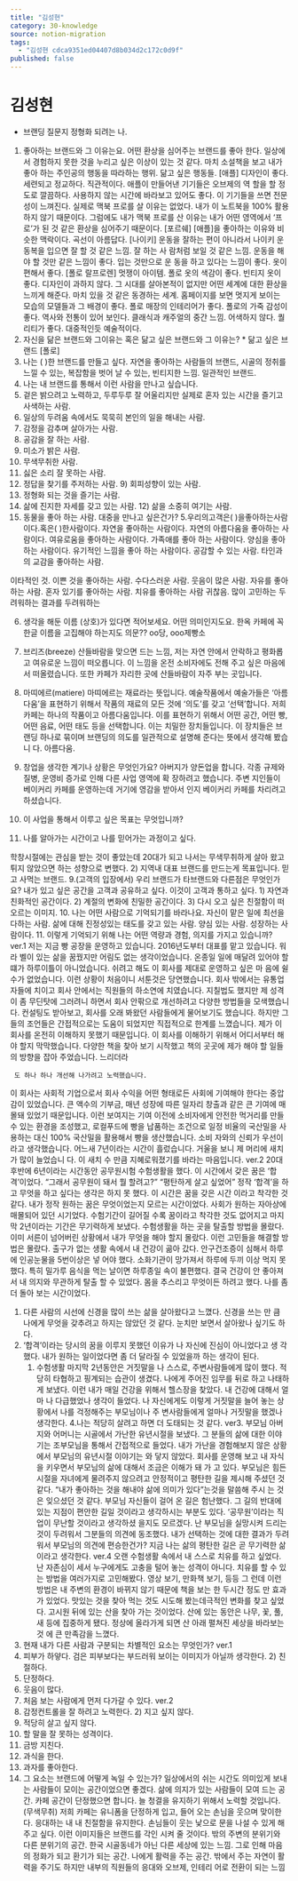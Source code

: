 ```yaml
---
title: "김성현"
category: 30-knowledge
source: notion-migration
tags:
  - "김성현 cdca9351ed04407d8b034d2c172c0d9f"
published: false
---
```


# 김성현

* 브랜딩 질문지
  정형화 되려는 나.

1. 좋아하는 브랜드와 그 이유는요.
   어떤 환상을 심어주는 브랜드를 좋아 한다.
   일상에서 경험하지 못한 것을 누리고 싶은 이상이 있는 것 같다.
   마치 소설책을 보고 내가 좋아 하는 주인공의 행동을 따라하는 행위. 닮고 싶은 행동들.
   [애플]
   디자인이 좋다. 세련되고 정교하다. 직관적이다. 애플이 만들어낸 기기들은 오브제의 역 할을 할 정도로 깔끔하다. 사용하지 않는 시간에 바라보고 있어도 좋다.
   이 기기들을 쓰면 전문성이 느껴진다. 실제로 맥북 프로를 살 이유는 없었다. 내가 이 노트북을 100% 활용하지 않기 때문이다. 그럼에도 내가 맥북 프로를 산 이유는 내가 어떤 영역에서 ‘프로’가 된 것 같은 환상을 심어주기 때문이다.
   [포르쉐]
   [애플]을 좋아하는 이유와 비슷한 맥락이다. 곡선이 아름답다. [나이키]
   운동을 잘하는 편이 아니라서 나이키 운동복을 입으면 잘 할 것 같은 느낌. 잘 하는 사 람처럼 보일 것 같은 느낌. 운동을 해야 할 것만 같은 느낌이 좋다. 입는 것만으로 운 동을 하고 있다는 느낌이 좋다. 옷이 편해서 좋다.
   [폴로 랄프로렌]
   멋쟁이 아이템. 폴로 옷의 색감이 좋다. 빈티지 옷이 좋다. 디자인이 과하지 않다.
   그 시대를 살아본적이 없지만 어떤 세계에 대한 환상을 느끼게 해준다.
   마치 있을 것 같은 동경하는 세계. 홈페이지를 보면 멋지게 보이는 모습의 모델들과 그 배경이 좋다. 폴로 매장의 인테리어가 좋다. 폴로의 가죽 감성이 좋다. 역사와 전통이 있어 보인다. 클래식과 캐주얼의 중간 느낌. 어색하지 않다. 퀄리티가 좋다. 대중적인듯 예술적이다.
2. 자신을 닮은 브랜드와 그이유는 혹은 닮고 싶은 브랜드와 그 이유는? \* 닮고 싶은 브랜드 [폴로]
3. 나는 ( )한 브랜드를 만들고 싶다.
   자연을 좋아하는 사람들의 브랜드, 시골의 정취를 느낄 수 있는, 복잡함을 벗어 날 수 있는, 빈티지한 느낌. 일관적인 브랜드.
4. 나는 내 브랜드를 통해서 이런 사람을 만나고 싶습니다.
5. 겉은 밝으려고 노력하고, 두루두루 잘 어울리지만 실제로 혼자 있는 시간을 즐기고 사색하는 사람.
6. 일상의 두려움 속에서도 묵묵히 본인의 일을 해내는 사람.
7. 감정을 감추며 살아가는 사람.
8. 공감을 잘 하는 사람.
9. 미소가 밝은 사람.
10. 무색무취한 사람.
11. 싫은 소리 잘 못하는 사람.
12. 정답을 찾기를 주저하는 사람. 9) 회피성향이 있는 사람.
13. 정형화 되는 것을 즐기는 사람.
14. 삶에 진지한 자세를 갖고 있는 사람. 12) 삶을 소중히 여기는 사람.
15. 동물을 좋아 하는 사람.
    대중을 만나고 싶은건가?
    5.우리의고객은( )을좋아하는사람이다.혹은( )한사람이다.
    자연을 좋아하는 사람이다.
    자연의 아름다움을 좋아하는 사람이다. 여유로움을 좋아하는 사람이다. 가족애를 좋아 하는 사람이다.
    양심을 좋아하는 사람이다.
    유기적인 느낌을 좋아 하는 사람이다. 공감할 수 있는 사람.
    타인과의 교감을 좋아하는 사람.

이타적인 것.
이쁜 것을 좋아하는 사람. 수다스러운 사람.
웃음이 많은 사람.
자유를 좋아하는 사람.
혼자 있기를 좋아하는 사람. 치유를 좋아하는 사람 귀찮음.
많이 고민하는 두려워하는 결과를 두려워하는

6. 생각을 해둔 이름 (상호)가 있다면 적어보세요. 어떤 의미인지도요.
   한옥 카페에 꼭 한글 이름을 고집해야 하는지도 의문?? oo당, ooo제빵소

7. 브리즈(breeze)
   산들바람을 맞으면 드는 느낌, 저는 자연 안에서 안락하고 평화롭고 여유로운 느낌이 떠오릅니다. 이 느낌을 온전 소비자에도 전해 주고 싶은 마음에서 떠올렸습니다. 또한 카페가 자리한 곳에 산들바람이 자주 부는 곳입니다.

8. 마띠에르(matiere)
   마띠에르는 재료라는 뜻입니다. 예술작품에서 예술가들은 ‘아름다움’을 표현하기 위해서 작품의 재료의 모든 것에 ‘의도’를 갖고 ‘선택’합니다.
   저희 카페는 하나의 작품이고 아름다움입니다. 이를 표현하기 위해서 어떤 공간, 어떤 빵, 어떤 음료, 어떤 태도 등을 선택합니다. 이는 치밀한 장치들입니다. 이 장치들은 브 랜딩 하나로 묶이며 브랜딩의 의도를 일관적으로 설명해 준다는 뜻에서 생각해 봤습니 다. 아름다움.

9. 창업을 생각한 계기나 상황은 무엇인가요?
   아버지가 양돈업을 합니다. 각종 규제와 질병, 운영비 증가로 인해 다른 사업 영역에 확 장하려고 했습니다. 주변 지인들이 베이커리 카페를 운영하는데 거기에 영감을 받아서 인지 베이커리 카페를 차리려고 하셨습니다.

10. 이 사업을 통해서 이루고 싶은 목표는 무엇입니까?

11. 나를 알아가는 시간이고 나를 믿어가는 과정이고 싶다.

학창시절에는 관심을 받는 것이 좋았는데 20대가 되고 나서는 무색무취하게 살아 왔고 튀지 않았으면 하는 성향으로 변했다.
2) 지역내 대표 브랜드를 만드는게 목표입니다. 믿고 사먹는 브랜드.
9.(고객의 입장에서) 우리 브랜드가 타브랜드와 다른점은 무엇인가요?
내가 있고 싶은 공간을 고객과 공유하고 싶다. 이것이 고객과 통하고 싶다. 1) 자연과 친화적인 공간이다.
2) 계절의 변화에 친밀한 공간이다.
3) 다시 오고 싶은 친절함이 떠오르는 이미지.
10\. 나는 어떤 사람으로 기억되기를 바라나요.
자신이 맡은 일에 최선을 다하는 사람. 삶에 대해 진정성있는 태도를 갖고 있는 사람. 양심 있는 사람. 성장하는 사람이다.
11\. 이렇게 기억되기 위해 나는 어떤 역량과 경험, 의지를 가지고 있습니까?
ver.1
저는 지금 빵 공장을 운영하고 있습니다. 2016년도부터 대표를 맡고 있습니다. 워라 벨이 있는 삶을 꿈꿨지만 어림도 없는 생각이었습니다. 온종일 일에 매달려 있어야 할 떄가 하루이틀이 아니었습니다. 쉬려고 해도 이 회사를 제대로 운영하고 싶은 마 음에 쉴 수가 없었습니다. 이런 상황이 처음이니 서툰것은 당연했습니다.
회사 밖에서는 유통업자들에 치이고 회사 안에서는 직원들의 하소연에 치였습니다. 지칠법도 했지만 제 성격이 좀 무딘탓에 그러려니 하면서 회사 안팎으로 개선하려고 다양한 방법들을 모색했습니다.
컨설팅도 받아보고, 회사를 오래 봐왔던 사람들에게 물어보기도 했습니다. 하지만 그 들의 조언들은 간접적으로는 도움이 되었지만 직접적으로 한계를 느꼈습니다. 제가 이 회사를 온전히 이해하지 못했기 때문입니다.
이 회사를 이해하기 위해서 어디서부터 해야 할지 막막했습니다. 다양한 책을 찾아 보기 시작했고 책의 곳곳에 제가 해야 할 일들의 방향을 잡아 주었습니다. 느리더라

```
 도 하나 하나 개선해 나가려고 노력했습니다.

```

이 회사는 사회적 기업으로서 회사 수익을 어떤 형태로든 사회에 기여해야 한다는 중압감이 있었습니다. 큰 액수의 기부금, 매년 성장에 따른 일자리 창출과 같은 큰 기여에 매몰돼 있었기 때문입니다. 이런 보여지는 기여 이전에 소비자에게 안전한 먹거리를 만들 수 있는 환경을 조성했고, 로컬푸드에 빵을 납품하는 조건으로 일정 비율의 국산밀을 사용하는 대신 100% 국산밀을 활용해서 빵을 생산했습니다. 소비 자와의 신뢰가 우선이라고 생각했습니다.
어느새 7년이라는 시간이 흘렀습니다. 거울을 보니 제 머리에 새치가 많이 늘었습니 다. 이 새치 수 만큼 지혜로워졌기를 바라는 마음입니다.
ver.2
20대 후반에 6년이라는 시간동안 공무원시험 수험생활을 했다. 이 시간에서 갖은 꿈은 ‘합격’이었다. “그래서 공무원이 돼서 뭘 할려고?” “평탄하게 살고 싶었어” 정작 ‘합격’을 하고 무엇을 하고 싶다는 생각은 하지 못 했다. 이 시간은 꿈을 갖은 시간 이라고 착각한 것 같다.
내가 정작 원하는 꿈은 무엇이었는지 모르는 시간이었다. 사회가 원하는 자아상에 매몰되어 있던 시기었다. 수험기간이 길어질 수록 꿈이라고 착각한 것도 없어지고 마지막 2년이라는 기간은 무기력하게 보냈다.
수험생활을 하는 곳을 탈출할 방법을 몰랐다. 이미 서른이 넘어버린 상황에서 내가 무엇을 해야 할지 몰랐다. 이런 고민들을 해결할 방법은 몰랐다. 출구가 없는 생활 속에서 내 건강이 곪아 갔다. 안구건조증이 심해서 하루에 인공눈물을 5번이상은 넣 어야 했다. 소화기관이 망가져서 하루에 두끼 이상 먹지 못했다. 특히 밀가루 음식을 먹는 날이면 하루종일 속이 불편했다.
결국 건강이 안 좋아져서 내 의지와 무관하게 탈출 할 수 있었다.
몸을 추스리고 무엇이든 하려고 했다. 나를 좀 더 돌아 보는 시간이었다.

1. 다른 사람의 시선에 신경을 많이 쓰는 삶을 살아왔다고 느꼈다. 신경을 쓰는 만 큼 나에게 무엇을 갖추려고 하지는 않았던 것 같다. 눈치만 보면서 살아왔나 싶기도 하다.
2. ‘합격’이라는 당시의 꿈을 이루지 못했던 이유가 나 자신에 진심이 아니었다고 생 각했다. 내가 원하는 일이었다면 좀 더 달라질 수 있었을까 하는 생각이 된다.
   1. 수험생활 마지막 2년동안은 거짓말을 나 스스로, 주변사람들에게 많이 했다.
      적당히 타협하고 핑계되는 습관이 생겼다. 나에게 주어진 임무를 뒤로 하고 나태하 게 보냈다. 이런 내가 매일 건강을 위해서 헬스장을 찾았다. 내 건강에 대해서 얼마 나 다급했었나 생각이 들었다.
      나 자신에게도 이렇게 거짓말을 늘어 놓는 상황에서 나를 걱정해주는 부모님이나 주 변사람들에게 얼마나 거짓말을 했겠나 생각한다.
      4.나는 적당히 살려고 하면 더 도태되는 것 같다.
      ver3. 부모님
      아버지와 어머니는 시골에서 가난한 유년시절을 보냈다. 그 분들의 삶에 대한 이야 기는 조부모님을 통해서 간접적으로 들었다. 내가 가난을 경험해보지 않은 상황에서 부모님의 유년시절 이야기는 와 닿지 않았다.
      회사를 운영해 보고 내 자식을 키우면서 부모님의 삶에 대해서 조금은 이해가 돼 가 고 있다.
      부모님은 힘든 시절을 자녀에게 물려주지 않으려고 안정적이고 평탄한 길을 제시해 주셨던 것 같다. “내가 좋아하는 것을 해내야 삶에 의미가 있다”는것을 말씀해 주시 는 것은 잊으셨던 것 같다.
      부모님 자신들이 걸어 온 길은 험난했다. 그 길의 반대에 있는 지점이 편안한 길일 것이라고 생각하시는 부분도 있다. ‘공무원’이라는 직업이 무난할 것이라고 생각하셨 을지도 모르겠다.
      난 부모님을 실망시켜 드리는 것이 두려워서 그분들의 의견에 동조했다.
      내가 선택하는 것에 대한 결과가 두려워서 부모님의 의견에 편승한건가?
      지금 나는 삶의 평탄한 길은 곧 무기력한 삶이라고 생각한다.
      ver.4
      오랜 수험생활 속에서 내 스스로 치유를 하고 싶었다. 난 자존심이 세서 누구에게도 고충을 털어 놓는 성격이 아니다.
      치유를 할 수 있는 방법을 여러가지로 고민해봤다. 영상 보기, 만화책 보기, 등등 그 런데 이런 방법은 내 주변의 환경이 바뀌지 않기 때문에 책을 보는 한 두시간 정도 만 효과가 있었다. 맛있는 것을 찾아 먹는 것도 시도해 봤는데극적인 변화를 찾고 싶었다. 고시원 뒤에 있는 산을 찾아 가는 것이었다. 산에 있는 동안은 나무, 꽃, 풀, 새 등에 집중하게 됐다. 정상에 올라가게 되면 산 아래 펼쳐진 세상을 바라보는 것 에 큰 만족감을 느꼈다.
3. 현재 내가 다른 사람과 구분되는 차별적인 요소는 무엇인가?
   ver.1
4. 피부가 하얗다. 검은 피부보다는 부드러워 보이는 이미지가 아닐까 생각한다. 2) 친절하다.
5. 단정하다.
6. 웃음이 많다.
7. 처음 보는 사람에게 먼저 다가갈 수 있다.
   ver.2
8. 감정컨트롤을 잘 하려고 노력한다. 2) 지고 싶지 않다.
9. 적당히 살고 싶지 않다.
10. 할 말을 잘 못하는 성격이다.
11. 금방 지친다.
12. 과식을 한다.
13. 과자를 좋아한다.
14. 그 요소는 브랜드에 어떻게 녹일 수 있는가?
    일상에서의 쉬는 시간도 의미있게 보내는 사람들이 모이는 공간이었으면 좋겠다. 삶에 의지가 있는 사람들이 모여 드는 공간.
    카페 공간이 단정했으면 합니다.
    늘 청결을 유지하기 위해서 노력할 것입니다.(무색무취)
    저희 카페는 유니폼을 단정하게 입고, 들어 오는 손님을 웃으며 맞이한다. 응대하는 내 내 친절함을 유지한다. 손님들이 웃는 낯으로 문을 나설 수 있게 해주고 싶다.
    이런 이미지들은 브랜드를 각인 시켜 줄 것이다.
    밖의 주변의 분위기와 다른 분위기의 공간. 한국 시골동네가 아닌 다른 세상에 있는 느낌. 그로 인해 마음의 정화가 되고 환기가 되는 공간. 나에게 활력을 주는 공간. 밖에서 주는 자연이 활력을 주기도 하지만 내부의 직원들의 응대와 오브제, 인테리 어로 전환이 되는 느낌
